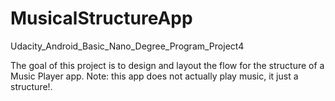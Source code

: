 # MusicalStructureApp
Udacity_Android_Basic_Nano_Degree_Program_Project4

The goal of this project is to design and layout the flow for the structure of a Music Player app. 
Note: this app does not actually play music, it just a structure!.

